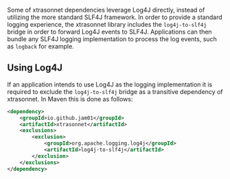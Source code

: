 Some of xtrasonnet dependencies leverage Log4J directly, instead of utilizing the more standard SLF4J framework. In order to provide a standard logging experience, the xtrasonnet library includes the `log4j-to-slf4j` bridge in order to forward Log4J events to SLF4J. Applications can then bundle any SLF4J logging implementation to process the log events, such as `logback` for example.


## Using Log4J

If an application intends to use Log4J as the logging implementation it is required to exclude the `log4j-to-slf4j` bridge as a transitive dependency of xtrasonnet. In Maven this is done as follows:

```xml
<dependency>
    <groupId>io.github.jam01</groupId>
    <artifactId>xtrasonnet</artifactId>
    <exclusions>
        <exclusion>
            <groupId>org.apache.logging.log4j</groupId>
            <artifactId>log4j-to-slf4j</artifactId>
        </exclusion>
    </exclusions>
</dependency>
```
